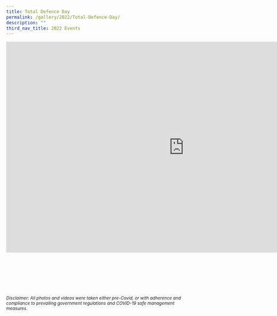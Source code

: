 ```yaml
---
title: Total Defence Day
permalink: /gallery/2022/Total-Defence-Day/
description: ""
third_nav_title: 2022 Events
---
```


<iframe allowfullscreen="true" height="569" width="960" frameborder="0" src="https://docs.google.com/presentation/d/e/2PACX-1vR7L2EDdOzm0hsuOzU5IGmDtv-QAW6osUSc6Jw_m6KHw0FWmiEX95qeCWEwiq9IoA5UouxaGXoGy39l/embed?start=true&amp;loop=true&amp;delayms=5000"></iframe>


<br><br><br><br><br><br>
<sup>_Disclaimer: All photos and videos were taken either pre-Covid, or with adherence and compliance to prevailing government regulations and COVID-19 safe management measures._</sup>
